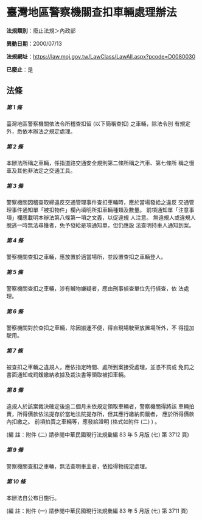 # 臺灣地區警察機關查扣車輛處理辦法

**法規類別**：廢止法規＞內政部

**異動日期**：2000/07/13  

**法規網址**：https://law.moj.gov.tw/LawClass/LawAll.aspx?pcode=D0080030

**已廢止**：是



## 法條
##### 第 1 條
臺灣地區警察機關依法令所稽查扣留 (以下簡稱查扣) 之車輛，除法令別
有規定外，悉依本辦法之規定處理。

##### 第 2 條
本辦法所稱之車輛，係指道路交通安全規則第二條所稱之汽車、第七條所
稱之慢車及其他非法定之交通工具。

##### 第 3 條
警察機關因稽查取締違反交通管理事件查扣車輛時，應於當場發給之違反
交通管理事件通知單「被扣物件」欄內填明所扣車輛種類及數量。
前項通知單「注意事項」欄應載明本辦法第八條第一項之文義，以促違規
人注意。
無違規人或違規人脫逃一時無法尋獲者，免予發給是項通知單，但仍應設
法查明持車人通知到案。

##### 第 4 條
警察機關查扣之車輛，應放置於適當場所，並設置查扣之車輛登人。

##### 第 5 條
警察機關查扣之車輛，涉有贓物嫌疑者，應由刑事偵查單位先行偵查，依
法處理。

##### 第 6 條
警察機關對於查扣之車輛，除因搬運不便，得自現場駛至放置場所外，不
得擅加駛用。

##### 第 7 條
被查扣之車輛之違規人，應依指定時間、處所到案接受處理，並憑不罰或
免罰之書面通知或罰鍰繳納收據及裁決書等領取被扣車輛。

##### 第 8 條
違規人於該案裁決確定後逾二個月未依規定領取車輛者，警察機關得將該
車輛拍賣，所得價款依法提存於當地法院提存所，但其應行繳納罰鍰者，
應於所得價款內扣繳之。
前項拍賣之車輛等，應發給證明 (格式如附件 (二) ) 。

 (編      註：附件 (二) 請參閱中華民國現行法規彙編 83 年 5 月版
  (七) 第 3712 頁)

##### 第 9 條
警察機關查扣之車輛，無法查明車主者，依拾得物規定處理。

##### 第 10 條
本辦法自公布日施行。

 (編      註：附件 (一) 請參閱中華民國現行法規彙編 83 年 5 月版
  (七) 第 3711 頁)


